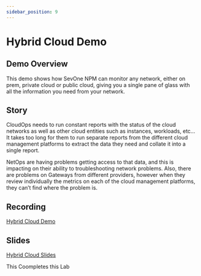 ```yaml
---
sidebar_position: 9
---
```


# Hybrid Cloud Demo

## Demo Overview
This demo shows how SevOne NPM can monitor any network, either on prem, private cloud or public cloud, giving you a single pane of glass with all the information you need from your network.

## Story

CloudOps needs to run constant reports with the status of the cloud networks as well as other cloud entities such as instances, workloads, etc… It takes too long for them to run separate reports from the different cloud management platforms to extract the data they need and collate it into a single report.

NetOps are having problems getting access to that data, and this is impacting on their ability to troubleshooting network problems. Also, there are problems on Gateways from different providers, however when they review individually the metrics on each of the cloud management platforms, they can’t find where the problem is.

## Recording

[Hybrid Cloud Demo](https://ibm.box.com/s/dr8798d3qw8y5nnb4bc3u4vac5i6zm0t)

## Slides

[Hybrid Cloud Slides](https://ibm.box.com/s/ljzv74svyayendj3qizuo71x99iuccl7)

This Coompletes this Lab